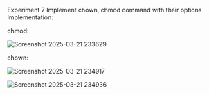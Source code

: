 Experiment 7 Implement chown, chmod command with their options Implementation:

chmod:

![Screenshot 2025-03-21 233629](https://github.com/user-attachments/assets/69e5d6f7-efce-4bc1-aca8-dbe2ccab5b51)

chown:

![Screenshot 2025-03-21 234917](https://github.com/user-attachments/assets/f58d9694-db48-46df-bb13-911ebebb69a8)

![Screenshot 2025-03-21 234936](https://github.com/user-attachments/assets/c7e72e69-0484-4124-b48b-c86560f947da)
